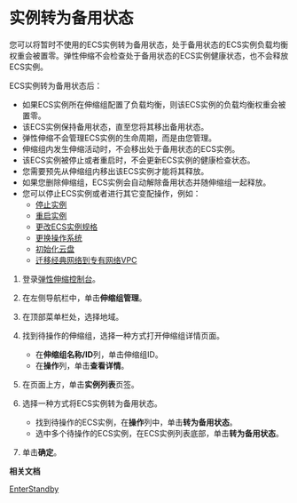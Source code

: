 # 实例转为备用状态

您可以将暂时不使用的ECS实例转为备用状态，处于备用状态的ECS实例负载均衡权重会被置零。弹性伸缩不会检查处于备用状态的ECS实例健康状态，也不会释放ECS实例。

ECS实例转为备用状态后：

-   如果ECS实例所在伸缩组配置了负载均衡，则该ECS实例的负载均衡权重会被置零。
-   该ECS实例保持备用状态，直至您将其移出备用状态。
-   弹性伸缩不会管理ECS实例的生命周期，而是由您管理。
-   伸缩组内发生伸缩活动时，不会移出处于备用状态的ECS实例。
-   该ECS实例被停止或者重启时，不会更新ECS实例的健康检查状态。
-   您需要预先从伸缩组内移出该ECS实例才能将其释放。
-   如果您删除伸缩组，ECS实例会自动解除备用状态并随伸缩组一起释放。
-   您可以停止ECS实例或者进行其它变配操作，例如：
    -   [停止实例](/cn.zh-CN/实例/管理实例/停止实例.md)
    -   [重启实例](/cn.zh-CN/实例/管理实例/重启实例.md)
    -   [更改ECS实例规格](/cn.zh-CN/实例/升降配实例/升降配方式概述.md)
    -   [更换操作系统](/cn.zh-CN/镜像/更换操作系统.md)
    -   [初始化云盘](/cn.zh-CN/块存储/云盘基础操作/重新初始化云盘/重新初始化系统盘.md)
    -   [迁移经典网络到专有网络VPC](/cn.zh-CN/最佳实践/经典网络迁移到VPC/迁移方案概述.md)

1.  登录[弹性伸缩控制台](https://essnew.console.aliyun.com/)。

2.  在左侧导航栏中，单击**伸缩组管理**。

3.  在顶部菜单栏处，选择地域。

4.  找到待操作的伸缩组，选择一种方式打开伸缩组详情页面。

    -   在**伸缩组名称/ID**列，单击伸缩组ID。
    -   在**操作**列，单击**查看详情**。
5.  在页面上方，单击**实例列表**页签。

6.  选择一种方式将ECS实例转为备用状态。

    -   找到待操作的ECS实例，在**操作**列中，单击**转为备用状态**。
    -   选中多个待操作的ECS实例，在ECS实例列表底部，单击**转为备用状态**。
7.  单击**确定**。


**相关文档**  


[EnterStandby](/cn.zh-CN/API参考/实例/EnterStandby.md)

